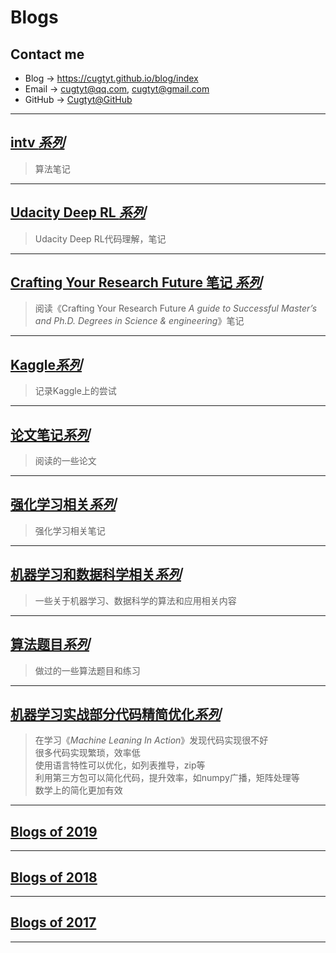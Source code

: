 # **Blogs**

## Contact me

* Blog -> <https://cugtyt.github.io/blog/index>
* Email -> <cugtyt@qq.com>, <cugtyt@gmail.com>
* GitHub -> [Cugtyt@GitHub](https://github.com/Cugtyt)

---

## [**intv *系列***](https://cugtyt.github.io/blog/intv/index)

> 算法笔记

---

## [**Udacity Deep RL *系列***](https://cugtyt.github.io/blog/udacity-deep-rl/index)

> Udacity Deep RL代码理解，笔记

---

## [**Crafting Your Research Future 笔记 *系列***](https://cugtyt.github.io/blog/CYRF/index)

> 阅读《Crafting Your Research Future *A guide to Successful Master’s and Ph.D. Degrees in Science & engineering*》笔记

---

## [**Kaggle*系列***](https://cugtyt.github.io/blog/kaggle/index)

> 记录Kaggle上的尝试

---

## [**论文笔记*系列***](https://cugtyt.github.io/blog/papers/index)

> 阅读的一些论文

---

## [**强化学习相关*系列***](https://cugtyt.github.io/blog/rl-notes/index)

> 强化学习相关笔记

---

## [**机器学习和数据科学相关*系列***](https://cugtyt.github.io/blog/ml-data/index)

> 一些关于机器学习、数据科学的算法和应用相关内容

---

## [**算法题目*系列***](https://cugtyt.github.io/blog/algo/index)

> 做过的一些算法题目和练习

---

## [**机器学习实战部分代码精简优化*系列***](https://cugtyt.github.io/blog/ml-in-action/index)

> 在学习《*Machine Leaning In Action*》发现代码实现很不好  
> 很多代码实现繁琐，效率低  
> 使用语言特性可以优化，如列表推导，zip等  
> 利用第三方包可以简化代码，提升效率，如numpy广播，矩阵处理等  
> 数学上的简化更加有效

---

## [**Blogs of 2019**](https://cugtyt.github.io/blog/2019/index)

---

## [**Blogs of 2018**](https://cugtyt.github.io/blog/2018/index)

---

## [**Blogs of 2017**](https://cugtyt.github.io/blog/2017/index)

---